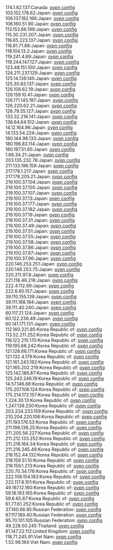 174.1.62.137:Canada: [ovpn config](vpn/174_1_62_137.ovpn)  
103.152.178.62:Japan: [ovpn config](vpn/103_152_178_62.ovpn)  
106.137.182.166:Japan: [ovpn config](vpn/106_137_182_166.ovpn)  
106.160.51.90:Japan: [ovpn config](vpn/106_160_51_90.ovpn)  
113.153.66.199:Japan: [ovpn config](vpn/113_153_66_199.ovpn)  
115.30.231.207:Japan: [ovpn config](vpn/115_30_231_207.ovpn)  
116.65.223.137:Japan: [ovpn config](vpn/116_65_223_137.ovpn)  
116.81.71.88:Japan: [ovpn config](vpn/116_81_71_88.ovpn)  
118.104.13.2:Japan: [ovpn config](vpn/118_104_13_2.ovpn)  
119.241.4.69:Japan: [ovpn config](vpn/119_241_4_69.ovpn)  
119.244.147.127:Japan: [ovpn config](vpn/119_244_147_127.ovpn)  
123.48.151.100:Japan: [ovpn config](vpn/123_48_151_100.ovpn)  
124.211.237.129:Japan: [ovpn config](vpn/124_211_237_129.ovpn)  
125.14.139.145:Japan: [ovpn config](vpn/125_14_139_145.ovpn)  
125.30.83.137:Japan: [ovpn config](vpn/125_30_83_137.ovpn)  
126.108.62.19:Japan: [ovpn config](vpn/126_108_62_19.ovpn)  
126.159.10.41:Japan: [ovpn config](vpn/126_159_10_41.ovpn)  
126.171.145.197:Japan: [ovpn config](vpn/126_171_145_197.ovpn)  
126.220.62.21:Japan: [ovpn config](vpn/126_220_62_21.ovpn)  
126.79.55.127:Japan: [ovpn config](vpn/126_79_55_127.ovpn)  
133.32.216.141:Japan: [ovpn config](vpn/133_32_216_141.ovpn)  
138.64.64.102:Japan: [ovpn config](vpn/138_64_64_102.ovpn)  
14.12.164.96:Japan: [ovpn config](vpn/14_12_164_96.ovpn)  
14.133.54.224:Japan: [ovpn config](vpn/14_133_54_224.ovpn)  
180.144.98.133:Japan: [ovpn config](vpn/180_144_98_133.ovpn)  
180.196.83.114:Japan: [ovpn config](vpn/180_196_83_114.ovpn)  
180.197.51.65:Japan: [ovpn config](vpn/180_197_51_65.ovpn)  
1.66.34.21:Japan: [ovpn config](vpn/1_66_34_21.ovpn)  
203.135.232.76:Japan: [ovpn config](vpn/203_135_232_76.ovpn)  
211.133.196.159:Japan: [ovpn config](vpn/211_133_196_159.ovpn)  
217.178.1.217:Japan: [ovpn config](vpn/217_178_1_217.ovpn)  
217.178.205.21:Japan: [ovpn config](vpn/217_178_205_21.ovpn)  
219.100.37.104:Japan: [ovpn config](vpn/219_100_37_104.ovpn)  
219.100.37.105:Japan: [ovpn config](vpn/219_100_37_105.ovpn)  
219.100.37.107:Japan: [ovpn config](vpn/219_100_37_107.ovpn)  
219.100.37.13:Japan: [ovpn config](vpn/219_100_37_13.ovpn)  
219.100.37.177:Japan: [ovpn config](vpn/219_100_37_177.ovpn)  
219.100.37.182:Japan: [ovpn config](vpn/219_100_37_182.ovpn)  
219.100.37.19:Japan: [ovpn config](vpn/219_100_37_19.ovpn)  
219.100.37.31:Japan: [ovpn config](vpn/219_100_37_31.ovpn)  
219.100.37.49:Japan: [ovpn config](vpn/219_100_37_49.ovpn)  
219.100.37.51:Japan: [ovpn config](vpn/219_100_37_51.ovpn)  
219.100.37.55:Japan: [ovpn config](vpn/219_100_37_55.ovpn)  
219.100.37.58:Japan: [ovpn config](vpn/219_100_37_58.ovpn)  
219.100.37.86:Japan: [ovpn config](vpn/219_100_37_86.ovpn)  
219.100.37.87:Japan: [ovpn config](vpn/219_100_37_87.ovpn)  
219.100.37.96:Japan: [ovpn config](vpn/219_100_37_96.ovpn)  
220.146.253.251:Japan: [ovpn config](vpn/220_146_253_251.ovpn)  
220.148.253.75:Japan: [ovpn config](vpn/220_148_253_75.ovpn)  
220.211.97.8:Japan: [ovpn config](vpn/220_211_97_8.ovpn)  
221.118.46.216:Japan: [ovpn config](vpn/221_118_46_216.ovpn)  
222.4.112.69:Japan: [ovpn config](vpn/222_4_112_69.ovpn)  
222.6.60.157:Japan: [ovpn config](vpn/222_6_60_157.ovpn)  
39.110.155.139:Japan: [ovpn config](vpn/39_110_155_139.ovpn)  
39.111.168.184:Japan: [ovpn config](vpn/39_111_168_184.ovpn)  
39.111.40.240:Japan: [ovpn config](vpn/39_111_40_240.ovpn)  
60.117.21.124:Japan: [ovpn config](vpn/60_117_21_124.ovpn)  
60.122.236.49:Japan: [ovpn config](vpn/60_122_236_49.ovpn)  
60.141.171.131:Japan: [ovpn config](vpn/60_141_171_131.ovpn)  
112.160.221.85:Korea Republic of: [ovpn config](vpn/112_160_221_85.ovpn)  
113.52.211.252:Korea Republic of: [ovpn config](vpn/113_52_211_252.ovpn)  
116.122.215.170:Korea Republic of: [ovpn config](vpn/116_122_215_170.ovpn)  
119.195.68.242:Korea Republic of: [ovpn config](vpn/119_195_68_242.ovpn)  
121.128.66.171:Korea Republic of: [ovpn config](vpn/121_128_66_171.ovpn)  
121.132.4.179:Korea Republic of: [ovpn config](vpn/121_132_4_179.ovpn)  
121.161.243.192:Korea Republic of: [ovpn config](vpn/121_161_243_192.ovpn)  
121.165.202.219:Korea Republic of: [ovpn config](vpn/121_165_202_219.ovpn)  
125.142.186.87:Korea Republic of: [ovpn config](vpn/125_142_186_87.ovpn)  
125.243.248.19:Korea Republic of: [ovpn config](vpn/125_243_248_19.ovpn)  
14.57.146.86:Korea Republic of: [ovpn config](vpn/14_57_146_86.ovpn)  
175.207.106.124:Korea Republic of: [ovpn config](vpn/175_207_106_124.ovpn)  
175.214.172.157:Korea Republic of: [ovpn config](vpn/175_214_172_157.ovpn)  
1.224.30.13:Korea Republic of: [ovpn config](vpn/1_224_30_13.ovpn)  
1.247.139.230:Korea Republic of: [ovpn config](vpn/1_247_139_230.ovpn)  
203.234.233.159:Korea Republic of: [ovpn config](vpn/203_234_233_159.ovpn)  
210.204.220.106:Korea Republic of: [ovpn config](vpn/210_204_220_106.ovpn)  
211.193.176.53:Korea Republic of: [ovpn config](vpn/211_193_176_53.ovpn)  
211.198.138.25:Korea Republic of: [ovpn config](vpn/211_198_138_25.ovpn)  
211.205.56.227:Korea Republic of: [ovpn config](vpn/211_205_56_227.ovpn)  
211.212.133.252:Korea Republic of: [ovpn config](vpn/211_212_133_252.ovpn)  
211.216.164.34:Korea Republic of: [ovpn config](vpn/211_216_164_34.ovpn)  
211.216.245.49:Korea Republic of: [ovpn config](vpn/211_216_245_49.ovpn)  
218.152.44.132:Korea Republic of: [ovpn config](vpn/218_152_44_132.ovpn)  
218.158.51.10:Korea Republic of: [ovpn config](vpn/218_158_51_10.ovpn)  
218.159.1.213:Korea Republic of: [ovpn config](vpn/218_159_1_213.ovpn)  
220.70.34.176:Korea Republic of: [ovpn config](vpn/220_70_34_176.ovpn)  
222.108.154.183:Korea Republic of: [ovpn config](vpn/222_108_154_183.ovpn)  
222.117.8.101:Korea Republic of: [ovpn config](vpn/222_117_8_101.ovpn)  
49.167.12.160:Korea Republic of: [ovpn config](vpn/49_167_12_160.ovpn)  
59.18.193.165:Korea Republic of: [ovpn config](vpn/59_18_193_165.ovpn)  
59.6.65.87:Korea Republic of: [ovpn config](vpn/59_6_65_87.ovpn)  
61.77.61.252:Korea Republic of: [ovpn config](vpn/61_77_61_252.ovpn)  
37.140.66.85:Russian Federation: [ovpn config](vpn/37_140_66_85.ovpn)  
87.117.189.40:Russian Federation: [ovpn config](vpn/87_117_189_40.ovpn)  
95.70.101.105:Russian Federation: [ovpn config](vpn/95_70_101_105.ovpn)  
49.228.50.245:Thailand: [ovpn config](vpn/49_228_50_245.ovpn)  
81.147.22.112:United Kingdom: [ovpn config](vpn/81_147_22_112.ovpn)  
118.71.245.91:Viet Nam: [ovpn config](vpn/118_71_245_91.ovpn)  
1.52.98.184:Viet Nam: [ovpn config](vpn/1_52_98_184.ovpn)  
